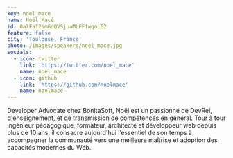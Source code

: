 ```yaml
---
key: noel_mace
name: Noël Macé
id: 0alFaI2imGdQVSjuaMLFFfwqoL62
feature: false
city: 'Toulouse, France'
photo: /images/speakers/noel_mace.jpg
socials:
  - icon: twitter
    link: 'https://twitter.com/noel_mace'
    name: noel_mace
  - icon: github
    link: 'https://github.com/noelmace'
    name: noelmace
---
```

Developer Advocate chez BonitaSoft, Noël est un passionné de DevRel, d'enseignement, et de transmission de compétences en général. Tour à tour ingénieur pédagogique, formateur, architecte et développeur web depuis plus de 10 ans, il consacre aujourd'hui l’essentiel de son temps à accompagner la communauté vers une meilleure maîtrise et adoption des capacités modernes du Web.